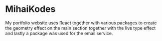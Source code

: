 # MihaiKodes

My portfolio website uses React together with various packages to create the geometry effect on the main section together with the live type effect and lastly a package was used for the email service. 
